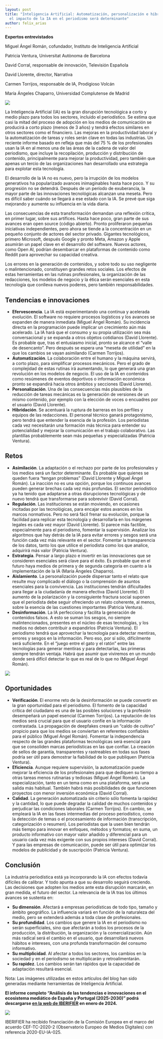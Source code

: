 ```yaml
---
layout: post
title: "Inteligencia Artificial: Automatización, personalización e hibridación:
  el impacto de la IA en el periodismo será determinante"
author: felix_arias
---
```

<!--StartFragment-->

**Expertos entrevistados**

Miguel Ángel Román, cofundador, Instituto de Inteligencia Artificial

Patricia Ventura, Universitat Autònoma de Barcelona

David Corral, responsable de innovación, Televisión Española

David Llorente, director, Narrativa

Carmen Torrijos, responsable de IA, Prodigioso Volcán

María Ángeles Chaparro, Universidad Complutense de Madrid

![](/images/001/ia-1.png)

La Inteligencia Artificial (IA) es la gran disrupción tecnológica a corto y medio plazo para todos los sectores, incluido el periodístico. Se estima que casi la mitad del proceso de adopción en los medios de comunicación se producirá a corto plazo (menos de 3 años) y tendrá efectos similares en otros sectores como el financiero. Las mejoras en la productividad laboral y la automatización de tareas y roles serán clave en todas las industrias. Un reciente informe basado en refleja que más del 75 % de los profesionales usan la IA en al menos una de las áreas de la cadena de valor del periodismo, que incluye la recopilación, producción y distribución de contenido, principalmente para mejorar la productividad, pero también que apenas un tercio de las organizaciones han desarrollado una estrategia para explotar esta tecnología.

El desarrollo de la IA no es nuevo, pero la irrupción de los modelos generativos ha popularizado avances inimaginables hasta hace poco. Y su progresión no se detendrá. Después de un período de exuberancia, la mayor parte de las innovaciones tecnológicas alcanzan una meseta. Pero es difícil saber cuándo se llegará a ese estado con la IA. Se prevé que siga mejorando y aumente su influencia en la vida diaria. 

Las consecuencias de esta transformación demandan una reflexión crítica, en primer lugar, sobre sus artífices. Hasta hace poco, gran parte de sus avances eran open source (código abierto). Pronto proliferaron pequeñas iniciativas independientes, pero ahora se tiende a la concentración en un pequeño conjunto de actores del sector privado. Gigantes tecnológicos, primero Microsoft, después Google y pronto Meta, Amazon y Apple asumirán un papel clave en el desarrollo del software. Nuevos actores, como Open AI, podrían desembarcar en plataformas de contenido como Reddit para aprovechar su capacidad creativa. 

Los errores en la generación de contenidos, y sobre todo su uso negligente o malintencionado, constituyen grandes retos sociales. Los efectos de estas herramientas en las rutinas profesionales, la organización de las redacciones, los modelos de negocio y la ética serán esenciales en esta tecnología que conlleva nuevos poderes, pero también responsabilidades.

## Tendencias e innovaciones

* **Efervescencia**. La IA está experimentando una continua y acelerada evolución. El software no requiere procesos logísticos y los avances se expanden de manera inmediata (Miguel Ángel Román). Su incidencia directa en la programación puede implicar un crecimiento aún más acelerado. La IA hará que el consumo y su propia utilización sea más conversacional y se expanda a otros objetos cotidianos (David Llorente). Es probable que, tras el entusiasmo inicial, pronto se alcance el “valle de desencanto”. Pero después se espera una “meseta de utilidad” en la que los cambios se vayan asimilando (Carmen Torrijos).
* **Automatización**. La colaboración entre el humano y la máquina servirá, a corto plazo, para simplificar procesos mecánicos. Pero el grado de complejidad de estas rutinas irá aumentando, lo que generará una gran revolución en los modelos de negocio. El uso de la IA en contenidos como resúmenes de eventos deportivos o información económica pronto se expandirá hacia otros ámbitos y secciones (David Llorente).
* **Personalización**. Una de las consecuencias más plausibles de la reducción de tareas mecánicas es la generación de versiones de un mismo contenido, por ejemplo con la elección de voces o encuadres por el usuario (David Llorente).
* **Hibridación**. Se acentuará la ruptura de barreras en los perfiles y equipos de las redacciones. El personal técnico ganará protagonismo, pero tendrá que entender la esencia de la profesión. Los periodistas cada vez necesitarán una formación más técnica para entender su potencialidad y mejorar la comunicación en el trabajo colaborativo. Las plantillas probablemente sean más pequeñas y especializadas (Patricia Ventura).

## Retos

* **Asimilación**. La adaptación o el rechazo por parte de los profesionales y los medios será un factor determinante. Es probable que quienes se queden fuera “tengan problemas” (David Llorente y Miguel Ángel Román). La inacción no es una opción, porque los continuos avances pueden generar brechas cada vez más profundas. El sector periodístico ya ha tenido que adaptarse a otras disrupciones tecnológicas y de nuevo tendrá que transformarse para sobrevivir (David Corral).
* **Regulación**. Las instituciones se están moviendo, en ocasiones incitadas por las tecnológicas, para encajar estos avances en los marcos normativos. Pero no será fácil frenar su evolución, porque la facilidad para replicar esta tecnología y desarrollarla en los márgenes legales es cada vez mayor (David Llorente). Sí parece más factible, especialmente para el periodismo, fomentar la supervisión. Analizar los algoritmos que hay detrás de la IA para evitar errores y sesgos será una función cada vez más relevante en el sector. Fomentar la transparencia de los datos, tanto los que utilice el periodista como los que analice, adquirirá más valor (Patricia Ventura).
* **Estrategia**. Pensar a largo plazo e invertir en las innovaciones que se consideren esenciales será clave para el éxito. Es probable que en el futuro haya medios de primera y de segunda categoría en cuanto a la implementación de la IA (María Ángeles Chaparro).
* **Aislamiento**. La personalización puede dispersar tanto el relato que resulte muy complicado el diálogo o la comprensión de asuntos esenciales para la convivencia. Las instituciones tendrán dificultades para llegar a la ciudadanía de manera efectiva (David Llorente). El aumento de la polarización y la consiguiente fractura social suponen que el periodista debe seguir ofreciendo un relato coherente, al menos, sobre la esencia de las cuestiones importantes (Patricia Ventura).
* **Desinformación**. La IA perfecciona y facilita la generación de contenidos falsos. A esto se suman los sesgos, no siempre malintencionados, presentes en el núcleo de esas tecnologías, y los medios no deben contribuir a expandirlos (Patricia Ventura). El periodismo tendrá que aprovechar la tecnología para detectar mentiras, errores y sesgos en la información. Pero eso, por sí sólo, difícilmente será suficiente. En el “juego entre el gato y el ratón” entre las tecnologías para generar mentiras y para detectarlas, las primeras siempre tendrán ventaja. Habrá que asumir que viviremos en un mundo donde será difícil detectar lo que es real de lo que no (Miguel Ángel Román).

![](/images/001/ia-2.png)

## Oportunidades

* **Verificación**. El enorme reto de la desinformación se puede convertir en la gran oportunidad para el periodismo. El fomento de la capacidad crítica del ciudadano es una de las posibles soluciones y la profesión desempeñará un papel esencial (Carmen Torrijos). La reputación de los medios será crucial para que el usuario confíe en la información contrastada. La propagación de deepfakes creará un “caldo de cultivo” propicio para que los medios se conviertan en referentes confiables para el público (Miguel Ángel Román). Fomentar la independencia respecto de las grandes plataformas tecnológicas será esencial para que se consoliden marcas periodísticas en las que confiar. La creación de sellos de garantía, transparentes y rastreables en todas sus fases podría ser útil para demostrar la fiabilidad de lo que publiquen (Patricia Ventura). 
* **Eficiencia**. Aunque requiere supervisión, la automatización puede mejorar la eficiencia de los profesionales para que dediquen su tiempo a otras tareas menos rutinarias y tediosas (Miguel Ángel Román). La especialización, tanto en un tema como en una plataforma, será una salida más habitual. También habrá más posibilidades de que funcionen proyectos con menor inversión económica (David Corral).
* **Calidad**. La generación automatizada sin criterio sólo fomenta la rapidez y la cantidad, lo que puede degradar la calidad de muchos contenidos y perjudicar las condiciones laborales (Carmen Torrijos). En cambio, se empleará la IA en las fases intermedias del proceso periodístico, como la detección de temas o el procesamiento de información (transcripción, categorización o resumen). Los periodistas que la usen bien tendrán más tiempo para innovar en enfoques, métodos y formatos; en suma, un producto informativo con mayor valor añadido y diferencial para un usuario cada vez más exigente con sus propios intereses (David Corral). Y para las empresas de comunicación, puede ser útil para optimizar los modelos de publicidad y de suscripción (Patricia Ventura). 

## Conclusión

La industria periodística está ya incorporando la IA con efectos todavía difíciles de calibrar. Y todo apunta a que su desarrollo seguirá creciendo. Las decisiones que adopten los medios ante esta disrupción marcarán, en gran medida, el futuro del sector. La relevancia de la IA tras los últimos avances se sustenta en:

* **Su dimensión**. Afectará a empresas periodísticas de todo tipo, tamaño y ámbito geográfico. La influencia variará en función de la naturaleza del medio, pero se extenderá además a toda clase de profesionales.
* **Su profundidad**. Los cambios que genere la IA en el periodismo no serán superficiales, sino que afectarán a todos los procesos de la producción, la distribución, la organización y la comercialización. Aún más radical será el cambio en el usuario, que desarrollará nuevos hábitos e intereses, con una profunda transformación del consumo informativo.
* **Su multiplicidad**. Al afectar a todos los sectores, los cambios en la sociedad y en el periodismo se multiplicarán y retroalimentarán.
* **Su rapidez**. Los cambios serán tan rápidos que la capacidad de adaptación resultará esencial.

Nota: Las imágenes utilizadas en estos artículos del blog han sido generadas mediante herramientas de Inteligencia Artificial.

**El informe completo “Análisis de las tendencias e innovaciones en el ecosistema mediático de España y Portugal (2025-2030)” podrá descargarse [en la web de IBERIFIER](https://iberifier.eu/resultados/) en enero de 2024.**

![](/images/001/faldón.png)

IBERIFIER ha recibido financiación de la Comisión Europea en el marco del acuerdo CEF-TC-2020-2 (Observatorio Europeo de Medios Digitales) con referencia 2020-EU-IA-025.

<!--EndFragment-->